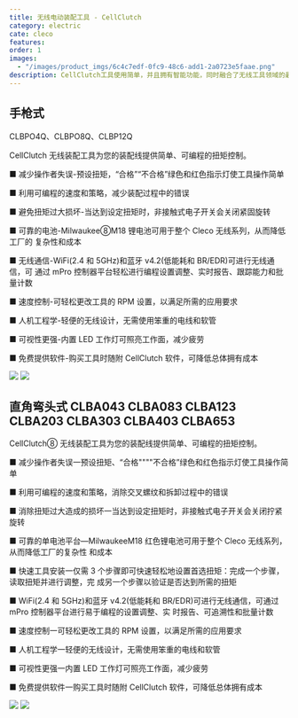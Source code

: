 ```yaml
---
title: 无线电动装配工具 - CellClutch
category: electric
cate: cleco
features:
order: 1
images:
  - "/images/product_imgs/6c4c7edf-0fc9-48c6-add1-2a0723e5faae.png"
description: CellClutch工具使用简单，并且拥有智能功能，同时融合了无线工具领域的最新创新。CellClutch实现对功能连接进行扭矩控制，编程多达七个阶段以防止交叉螺纹错误，实现转速速度控制，并在装配紧固过程中重复操作和要求的紧固精度。
---
```


## 手枪式

CLBPO4Q、CLBPO8Q、CLBP12Q

CellClutch 无线装配工具为您的装配线提供简单、可编程的扭矩控制。

■ 减少操作者失误-预设扭矩，“合格”“不合格”绿色和红色指示灯使工具操作简单

■ 利用可编程的速度和策略，减少装配过程中的错误

■ 避免扭矩过大损坏-当达到设定扭矩时，非接触式电子开关会关闭紧固旋转

■ 可靠的电池-Milwaukee⑧M18 锂电池可用于整个 Cleco 无线系列，从而降低工厂的
复杂性和成本

■ 无线通信-WiFi(2.4 和 5GHz)和蓝牙 v4.2(低能耗和 BR/EDR)可进行无线通信，可
通过 mPro 控制器平台轻松进行编程设置调整、实时报告、跟踪能力和批量计数

■ 速度控制-可轻松更改工具的 RPM 设置，以满足所需的应用要求

■ 人机工程学-轻便的无线设计，无需使用笨重的电线和软管

■ 可视性更强-内置 LED 工作灯可照亮工作面，减少疲劳

■ 免费提供软件-购买工具时随附 CellClutch 软件，可降低总体拥有成本

![](/images/product_imgs/c2b17516-d8e4-47ab-a7cc-dff42a0683f2.png)
![](/images/product_imgs/706c774e-a162-49b3-a7fe-e3c89af43eb8.jpeg)

## 直角弯头式 CLBA043 CLBA083 CLBA123 CLBA203 CLBA303 CLBA403 CLBA653

CellClutch⑧ 无线装配工具为您的装配线提供简单、可编程的扭矩控制。

■ 减少操作者失误一预设扭矩、“合格""""不合格”绿色和红色指示灯使工具操作简单

■ 利用可编程的速度和策略，消除交叉螺纹和拆卸过程中的错误

■ 消除扭矩过大造成的损坏一当达到设定扭矩时，非接触式电子开关会关闭拧紧旋转

■ 可靠的单电池平台—MilwaukeeM18 红色锂电池可用于整个 Cleco 无线系列，从而降低工厂的复杂性
和成本

■ 快速工具安装一仅需 3 个步骤即可快速轻松地设置首选扭矩：完成一个步骤，读取扭矩并进行调整，完
成另一个步骤以验证是否达到所需的扭矩

■ WiFi(2.4 和 5GHz)和蓝牙 v4.2(低能耗和 BR/EDR)可进行无线通信，可通过 mPro 控制器平台进行易于编程的设置调整、实
时报告、可追溯性和批量计数

■ 速度控制一可轻松更改工具的 RPM 设置，以满足所需的应用要求

■ 人机工程学一轻便的无线设计，无需使用笨重的电线和软管

■ 可视性更强一内置 LED 工作灯可照亮工作面，减少疲劳

■ 免费提供软件一购买工具时随附 CellClutch 软件，可降低总体拥有成本

![](/images/product_imgs/34e3d5cf-e4ad-49b7-a914-b0fc70048d3e.png)
![](/images/product_imgs/e1c771d6-3877-4cf3-b9e8-7d104247c35c.jpeg)
